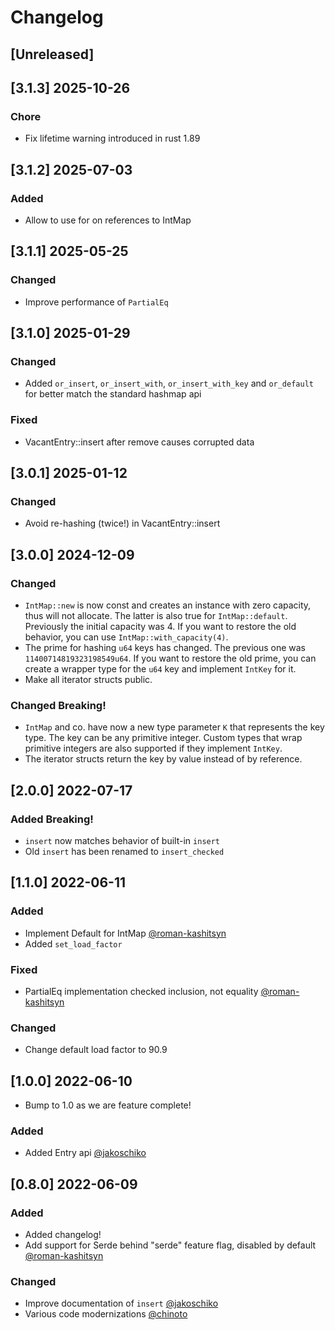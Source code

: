 # Changelog

## [Unreleased]

## [3.1.3] 2025-10-26
### Chore
- Fix lifetime warning introduced in rust 1.89

## [3.1.2] 2025-07-03
### Added
- Allow to use for on references to IntMap

## [3.1.1] 2025-05-25
### Changed
- Improve performance of `PartialEq`

## [3.1.0] 2025-01-29
### Changed
- Added `or_insert`, `or_insert_with`, `or_insert_with_key` and `or_default` for better match the standard hashmap api

### Fixed
- VacantEntry::insert after remove causes corrupted data

## [3.0.1] 2025-01-12
### Changed
- Avoid re-hashing (twice!) in VacantEntry::insert

## [3.0.0] 2024-12-09
### Changed
- `IntMap::new` is now const and creates an instance with zero capacity, thus will not allocate. The latter is also true for `IntMap::default`. Previously the initial capacity was 4. If you want to restore the old behavior, you can use `IntMap::with_capacity(4)`.
- The prime for hashing `u64` keys has changed. The previous one was `11400714819323198549u64`. If you want to restore the old prime, you can create a wrapper type for the `u64` key and implement `IntKey` for it.
- Make all iterator structs public.

### Changed Breaking!
- `IntMap` and co. have now a new type parameter `K` that represents the key type. The key can be any primitive integer. Custom types that wrap primitive integers are also supported if they implement `IntKey`.
- The iterator structs return the key by value instead of by reference.

## [2.0.0] 2022-07-17

### Added Breaking!
- `insert` now matches behavior of built-in `insert`
- Old `insert` has been renamed to `insert_checked`

## [1.1.0] 2022-06-11

### Added 
- Implement Default for IntMap [@roman-kashitsyn](https://github.com/roman-kashitsyn) 
- Added `set_load_factor`

### Fixed
- PartialEq implementation checked inclusion, not equality [@roman-kashitsyn](https://github.com/roman-kashitsyn) 

### Changed
- Change default load factor to 90.9

## [1.0.0] 2022-06-10
- Bump to 1.0 as we are feature complete!

### Added 
- Added Entry api [@jakoschiko](https://github.com/jakoschiko) 


## [0.8.0] 2022-06-09

### Added 
- Added changelog!
- Add support for Serde behind "serde" feature flag, disabled by default [@roman-kashitsyn](https://github.com/roman-kashitsyn) 

### Changed
- Improve documentation of `insert` [@jakoschiko](https://github.com/jakoschiko)
- Various code modernizations [@chinoto](https://github.com/chinoto)

